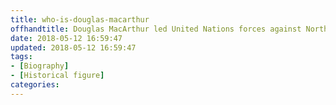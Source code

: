 ```yaml
---
title: who-is-douglas-macarthur
offhandtitle: Douglas MacArthur led United Nations forces against North Korea in the Korean War
date: 2018-05-12 16:59:47
updated: 2018-05-12 16:59:47
tags:
- [Biography]
- [Historical figure]
categories:
---
```

